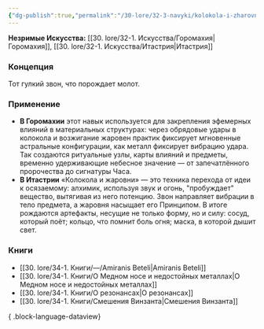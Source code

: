 ```yaml
---
{"dg-publish":true,"permalink":"/30-lore/32-3-navyki/kolokola-i-zharovni/","tags":["незримое/навык"]}
---
```


**Незримые Искусства:** [[30. lore/32-1. Искусства/Горомахия\|Горомахия]], [[30. lore/32-1. Искусства/Итастрия\|Итастрия]]
### Концепция
Тот гулкий звон, что порождает молот.
### Применение
- **В Горомахии** этот навык используется для закрепления эфемерных влияний в материальных структурах: через обрядовые удары в колокола и возжигание жаровен практик фиксирует мгновенные астральные конфигурации, как металл фиксирует вибрацию удара. Так создаются ритуальные узлы, карты влияний и предметы, временно удерживающие небесное значение — от запечатлённого пророчества до сигнатуры Часа.
- **В Итастрии** «Колокола и жаровни» — это техника перехода от идеи к осязаемому: алхимик, используя звук и огонь, "пробуждает" вещество, вытягивая из него потенцию. Звон направляет вибрации в тело предмета, а жаровня насыщает его Принципом. В итоге рождаются артефакты, несущие не только форму, но и силу: сосуд, который поёт; кольцо, что помнит боль огня; маска, в которой дышит свет.
### Книги
- [[30. lore/34-1. Книги/—/Amiranis Beteli\|Amiranis Beteli]]
- [[30. lore/34-1. Книги/О Медном носе и недостойных металлах\|О Медном носе и недостойных металлах]]
- [[30. lore/34-1. Книги/О резонансах\|О резонансах]]
- [[30. lore/34-1. Книги/Смешения Винзанта\|Смешения Винзанта]]

{ .block-language-dataview}
